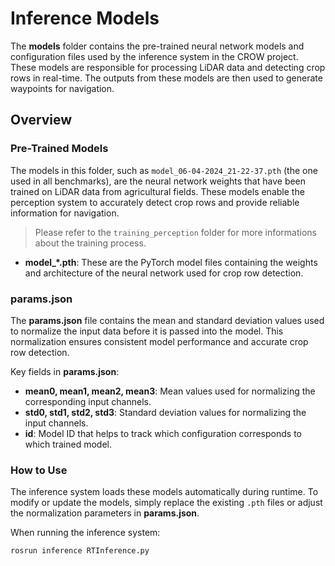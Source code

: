 # Inference Models

The **models** folder contains the pre-trained neural network models and configuration files used by the inference system in the CROW project. These models are responsible for processing LiDAR data and detecting crop rows in real-time. The outputs from these models are then used to generate waypoints for navigation.

## Overview

### Pre-Trained Models

The models in this folder, such as `model_06-04-2024_21-22-37.pth` (the one used in all benchmarks), are the neural network weights that have been trained on LiDAR data from agricultural fields. These models enable the perception system to accurately detect crop rows and provide reliable information for navigation.

> Please refer to the `training_perception` folder for more informations about the training process.

- **model_*.pth**: These are the PyTorch model files containing the weights and architecture of the neural network used for crop row detection.

### params.json

The **params.json** file contains the mean and standard deviation values used to normalize the input data before it is passed into the model. This normalization ensures consistent model performance and accurate crop row detection.

Key fields in **params.json**:
- **mean0, mean1, mean2, mean3**: Mean values used for normalizing the corresponding input channels.
- **std0, std1, std2, std3**: Standard deviation values for normalizing the input channels.
- **id**: Model ID that helps to track which configuration corresponds to which trained model.

### How to Use

The inference system loads these models automatically during runtime. To modify or update the models, simply replace the existing `.pth` files or adjust the normalization parameters in **params.json**.

When running the inference system:

```bash
rosrun inference RTInference.py
``` 